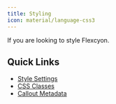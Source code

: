 ```yaml
---
title: Styling
icon: material/language-css3
---
```


If you are looking to style Flexcyon. 

## Quick Links
- [Style Settings](./Style-Settings/index.md)
- [CSS Classes](./CSS-Classes/index.md)
- [Callout Metadata](./Callout-Metadata/index.md)